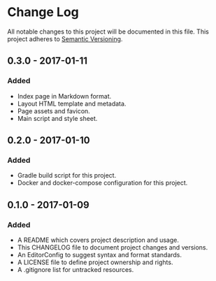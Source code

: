 # Change Log

All notable changes to this project will be documented in this file. This
project adheres to [Semantic Versioning](http://semver.org).

## 0.3.0 - 2017-01-11

### Added

  - Index page in Markdown format.
  - Layout HTML template and metadata.
  - Page assets and favicon.
  - Main script and style sheet.

## 0.2.0 - 2017-01-10

### Added

  - Gradle build script for this project.
  - Docker and docker-compose configuration for this project.

## 0.1.0 - 2017-01-09

### Added

  - A README which covers project description and usage.
  - This CHANGELOG file to document project changes and versions.
  - An EditorConfig to suggest syntax and format standards.
  - A LICENSE file to define project ownership and rights.
  - A .gitignore list for untracked resources.
